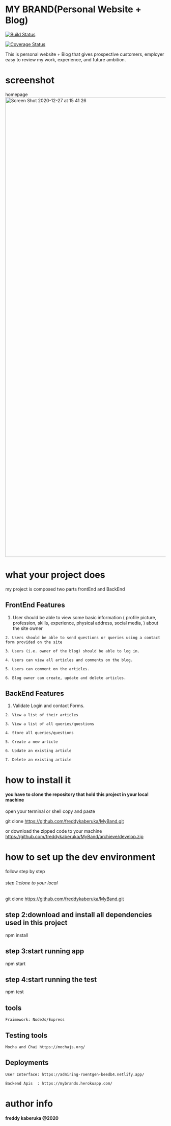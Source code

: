 
# MY BRAND(Personal Website + Blog)
[![Build Status](https://travis-ci.com/freddykaberuka/MyBand.svg?branch=develop)](https://travis-ci.com/freddykaberuka/MyBand)

[![Coverage Status](https://coveralls.io/repos/github/freddykaberuka/MyBand/badge.svg?branch=ch-travis)](https://coveralls.io/github/freddykaberuka/MyBand?branch=ch-travis)

This is personal website + Blog that gives prospective customers, employer easy to review my work, experience, and future ambition.
# screenshot
homepage
<img width="1440" alt="Screen Shot 2020-12-27 at 15 41 26" src="https://user-images.githubusercontent.com/26603127/103173748-b590e200-4865-11eb-85ad-517fd03184d3.png">


# what your project does

my project is composed two parts frontEnd and BackEnd 

## FrontEnd Features

  1. User should be able to view some basic information ( profile picture, profession, skills, experience, physical address, social media, ) about the site owner
  
	2. Users should be able to send questions or queries using a contact form provided on the site
  
	3. Users (i.e. owner of the blog) should be able to log in.
  
	4. Users can view all articles and comments on the blog.
  
	5. Users can comment on the articles.
  
	6. Blog owner can create, update and delete articles.
	
## BackEnd Features

  1. Validate Login and contact Forms.
	
	2. View a list of their articles
	
	3. View a list of all queries/questions
	
	4. Store all queries/questions
	
	5. Create a new article
	
	6. Update an existing article
	
	7. Delete an existing article

# how to install it
#### you have to clone the repository that hold this project in your local machine

open your terminal or shell copy and paste 

git clone https://github.com/freddykaberuka/MyBand.git

or download the zipped code to your machine https://github.com/freddykaberuka/MyBand/archieve/develop.zip

# how to set up the dev environment

follow step by step
###### step 1:clone to your local

git clone https://github.com/freddykaberuka/MyBand.git


## step 2:download and install all dependencies used in this project

 npm install

## step 3:start running app

 npm start

## step 4:start running the test

 npm test

## tools

	Fraimework: NodeJs/Express

## Testing tools

	Mocha and Chai https://mochajs.org/
	

## Deployments
	
	User Interface: https://admiring-roentgen-beedb4.netlify.app/
	
	Backend Apis  : https://mybrands.herokuapp.com/
	
	
# author info

#### freddy kaberuka    @2020

